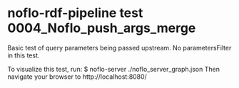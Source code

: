 # noflo-rdf-pipeline test 0004_Noflo_push_args_merge 

Basic test of query parameters being passed upstream.
No parametersFilter in this test.

To visualize this test, run:
    $ noflo-server ./noflo_server_graph.json
Then navigate your browser to http://localhost:8080/
